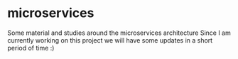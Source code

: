 # microservices
Some material and studies around the microservices architecture
Since I am currently working on this project we will have some updates in a short period of time :)

